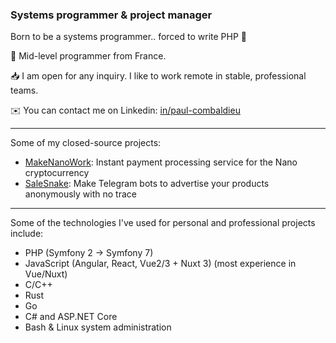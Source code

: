 ### Systems programmer & project manager

Born to be a systems programmer.. forced to write PHP 🙂

👱 Mid-level programmer from France.

📥 I am open for any inquiry. I like to work remote in stable, professional teams.

✉️ You can contact me on Linkedin: [in/paul-combaldieu](https://www.linkedin.com/in/paul-combaldieu/)

-----

Some of my closed-source projects:
- [MakeNanoWork](https://www.makenano.work/): Instant payment processing service for the Nano cryptocurrency
- [SaleSnake](https://www.salesnake.com/): Make Telegram bots to advertise your products anonymously with no trace

-----

Some of the technologies I've used for personal and professional projects include:
- PHP (Symfony 2 -> Symfony 7)
- JavaScript (Angular, React, Vue2/3 + Nuxt 3) (most experience in Vue/Nuxt)
- C/C++
- Rust
- Go
- C# and ASP.NET Core
- Bash & Linux system administration
